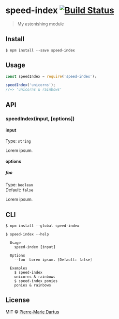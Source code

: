 # speed-index [![Build Status](https://travis-ci.org/pmdartus/speed-index.svg?branch=master)](https://travis-ci.org/pmdartus/speed-index)

> My astonishing module


## Install

```
$ npm install --save speed-index
```


## Usage

```js
const speedIndex = require('speed-index');

speedIndex('unicorns');
//=> 'unicorns & rainbows'
```


## API

### speedIndex(input, [options])

#### input

Type: `string`

Lorem ipsum.

#### options

##### foo

Type: `boolean`<br>
Default: `false`

Lorem ipsum.


## CLI

```
$ npm install --global speed-index
```

```
$ speed-index --help

  Usage
    speed-index [input]

  Options
    --foo  Lorem ipsum. [Default: false]

  Examples
    $ speed-index
    unicorns & rainbows
    $ speed-index ponies
    ponies & rainbows
```


## License

MIT © [Pierre-Marie Dartus](https://github.com/pmdartus)
